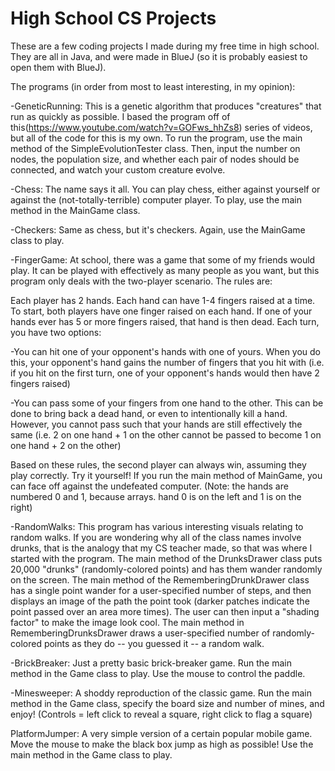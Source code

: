 # High School CS Projects

These are a few coding projects I made during my free time in high school.  They are all in Java, and were made in BlueJ (so it is probably easiest to open them with BlueJ).

The programs (in order from most to least interesting, in my opinion):

-GeneticRunning: This is a genetic algorithm that produces "creatures" that run as quickly as possible.  I based the program off of this(https://www.youtube.com/watch?v=GOFws_hhZs8) series of videos, but all of the code for this is my own.  To run the program, use the main method of the SimpleEvolutionTester class.  Then, input the number on nodes, the population size, and whether each pair of nodes should be connected, and watch your custom creature evolve.


-Chess: The name says it all.  You can play chess, either against yourself or against the (not-totally-terrible) computer player.  To play, use the main method in the MainGame class.


-Checkers: Same as chess, but it's checkers. Again, use the MainGame class to play.


-FingerGame:  At school, there was a game that some of my friends would play.  It can be played with effectively as many people as you want, but this program only deals with the two-player scenario.  The rules are:

Each player has 2 hands.  Each hand can have 1-4 fingers raised at a time.  To start, both players have one finger raised on each hand.
If one of your hands ever has 5 or more fingers raised, that hand is then dead.
Each turn, you have two options:

-You can hit one of your opponent's hands with one of yours.  When you do this, your opponent's hand gains the number of fingers that you hit with (i.e. if you hit on the first turn, one of your opponent's hands would then have 2 fingers raised)

-You can pass some of your fingers from one hand to the other.  This can be done to bring back a dead hand, or even to intentionally kill a hand.  However, you cannot pass such that your hands are still effectively the same (i.e. 2 on one hand + 1 on the other cannot be passed to become 1 on one hand + 2 on the other)

Based on these rules, the second player can always win, assuming they play correctly.  Try it yourself! If you run the main method of MainGame, you can face off against the undefeated computer.  (Note: the hands are numbered 0 and 1, because arrays.  hand 0 is on the left and 1 is on the right)


-RandomWalks: This program has various interesting visuals relating to random walks.  If you are wondering why all of the class names involve drunks, that is the analogy that my CS teacher made, so that was where I started with the program. The main method of the DrunksDrawer class puts 20,000 "drunks" (randomly-colored points) and has them wander randomly on the screen.  The main method of the RememberingDrunkDrawer class has a single point wander for a user-specified number of steps, and then displays an image of the path the point took (darker patches indicate the point passed over an area more times).  The user can then input a "shading factor" to make the image look cool.  The main method in RememberingDrunksDrawer draws a user-specified number of randomly-colored points as they do -- you guessed it -- a random walk.


-BrickBreaker:  Just a pretty basic brick-breaker game.  Run the main method in the Game class to play.  Use the mouse to control the paddle.


-Minesweeper: A shoddy reproduction of the classic game. Run the main method in the Game class, specify the board size and number of mines, and enjoy! (Controls = left click to reveal a square, right click to flag a square)


PlatformJumper: A very simple version of a certain popular mobile game.  Move the mouse to make the black box jump as high as possible!  Use the main method in the Game class to play.
